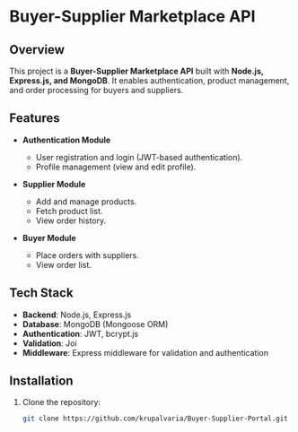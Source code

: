 # Buyer-Supplier Marketplace API

## Overview
This project is a **Buyer-Supplier Marketplace API** built with **Node.js, Express.js, and MongoDB**. It enables authentication, product management, and order processing for buyers and suppliers.

## Features
- **Authentication Module**  
  - User registration and login (JWT-based authentication).  
  - Profile management (view and edit profile).  

- **Supplier Module**  
  - Add and manage products.  
  - Fetch product list.  
  - View order history.  

- **Buyer Module**  
  - Place orders with suppliers.  
  - View order list.  

## Tech Stack
- **Backend**: Node.js, Express.js  
- **Database**: MongoDB (Mongoose ORM)  
- **Authentication**: JWT, bcrypt.js  
- **Validation**: Joi  
- **Middleware**: Express middleware for validation and authentication  

## Installation
1. Clone the repository:
   ```bash
   git clone https://github.com/krupalvaria/Buyer-Supplier-Portal.git
